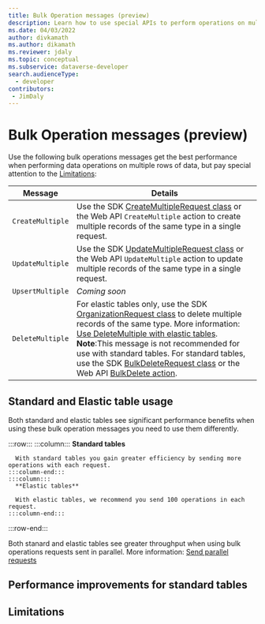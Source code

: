 ```yaml
---
title: Bulk Operation messages (preview)
description: Learn how to use special APIs to perform operations on multiple rows of data. These API provide performance benefits compared to other options. 
ms.date: 04/03/2022
author: divkamath
ms.author: dikamath
ms.reviewer: jdaly
ms.topic: conceptual
ms.subservice: dataverse-developer
search.audienceType: 
  - developer
contributors:
 - JimDaly
---
```

# Bulk Operation messages (preview)

Use the following bulk operations messages get the best performance when performing data operations on multiple rows of data, but pay special attention to the [Limitations](#limitations):

|Message |Details|
|---------|---------|
|`CreateMultiple`|Use the SDK [CreateMultipleRequest class](xref:Microsoft.Xrm.Sdk.Messages.CreateMultipleRequest) or the Web API `CreateMultiple` action to create multiple records of the same type in a single request.|
|`UpdateMultiple`|Use the SDK [UpdateMultipleRequest class](xref:Microsoft.Xrm.Sdk.Messages.UpdateMultipleRequest) or the Web API `UpdateMultiple` action to update multiple records of the same type in a single request.|
|`UpsertMultiple`|*Coming soon*|
|`DeleteMultiple`|For elastic tables only, use the SDK [OrganizationRequest class](xref:Microsoft.Xrm.Sdk.OrganizationRequest) to delete multiple records of the same type. More information: [Use DeleteMultiple with elastic tables](bulk-operations-elastic-tables.md#use-deletemultiple-with-elastic-tables).<br />**Note**:This message is not recommended for use with standard tables. For standard tables, use the SDK [BulkDeleteRequest class](xref:Microsoft.Crm.Sdk.Messages.BulkDeleteRequest) or the Web API [BulkDelete action](xref:Microsoft.Dynamics.CRM.BulkDelete).|

## Standard and Elastic table usage

Both standard and elastic tables see significant performance benefits when using these bulk operation messages you need to use them differently.

:::row:::
    :::column:::
      **Standard tables**
      
      With standard tables you gain greater efficiency by sending more operations with each request.
    :::column-end:::
    :::column:::
      **Elastic tables**
      
      With elastic tables, we recommend you send 100 operations in each request.
    :::column-end:::
:::row-end:::

Both stanard and elastic tables see greater throughput when using bulk operations requests sent in parallel. More information: [Send parallel requests](send-parallel-requests.md)



## Performance improvements for standard tables

## Limitations
